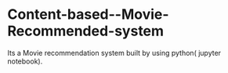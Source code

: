 # Content-based--Movie-Recommended-system
Its a Movie recommendation system built by using python( jupyter notebook).
